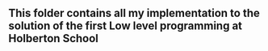 ## This folder contains all my implementation to the solution of the first Low level programming at Holberton School
